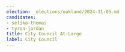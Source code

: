 ```yaml
---
election: _elections/oakland/2024-11-05.md
candidates:
- selika-thomas
- tyron-jordan
title: City Council At-Large
label: City Council
---
```


